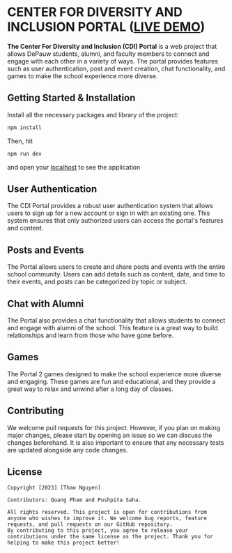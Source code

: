 # CENTER FOR DIVERSITY AND INCLUSION PORTAL ([LIVE DEMO](https://cdi-portal.netlify.app/))

**The Center For Diversity and Inclusion (CDI) Portal** is a web project that allows DePauw students, alumni, and faculty members to connect and engage with each other in a variety of ways. The portal provides features such as user authentication, post and event creation, chat functionality, and games to make the school experience more diverse.

## Getting Started & Installation

Install all the necessary packages and library of the project:
```javascript
npm install
```

Then, hit
```javascript
npm run dev
```
and open your [localhost](http://localhost:5173/) to see the application

## User Authentication
The CDI Portal provides a robust user authentication system that allows users to sign up for a new account or sign in with an existing one. This system ensures that only authorized users can access the portal's features and content.

## Posts and Events
The Portal allows users to create and share posts and events with the entire school community. Users can add details such as content, date, and time to their events, and posts can be categorized by topic or subject.

## Chat with Alumni
The Portal also provides a chat functionality that allows students to connect and engage with alumni of the school. This feature is a great way to build relationships and learn from those who have gone before.

## Games
The Portal 2 games designed to make the school experience more diverse and engaging. These games are fun and educational, and they provide a great way to relax and unwind after a long day of classes.

## Contributing

We welcome pull requests for this project. However, if you plan on making major changes, please start by opening an issue so we can discuss the changes beforehand. It is also important to ensure that any necessary tests are updated alongside any code changes.

## License

    Copyright [2023] [Thao Nguyen]

    Contributors: Quang Pham and Pushpita Saha.
    
    All rights reserved. This project is open for contributions from anyone who wishes to improve it. We welcome bug reports, feature requests, and pull requests on our GitHub repository. 
    By contributing to this project, you agree to release your contributions under the same license as the project. Thank you for helping to make this project better!

